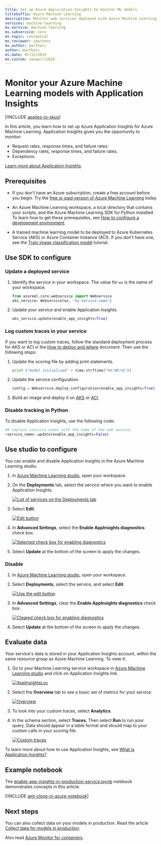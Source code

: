 ```yaml
---
title: Set up Azure Application Insights to monitor ML models
titleSuffix: Azure Machine Learning
description: Monitor web services deployed with Azure Machine Learning using Azure Application Insights
services: machine-learning
ms.service: machine-learning
ms.subservice: core
ms.topic: conceptual
ms.reviewer: jmartens
ms.author: marthalc
author: marthalc
ms.date: 07/12/2019
ms.custom: seoapril2019
---
```

# Monitor your Azure Machine Learning models with Application Insights
[!INCLUDE [applies-to-skus](../../../includes/aml-applies-to-basic-enterprise-sku.md)]

In this article, you learn how to set up Azure Application Insights for Azure Machine Learning. Application Insights gives you the opportunity to monitor:
* Request rates, response times, and failure rates.
* Dependency rates, response times, and failure rates.
* Exceptions.

[Learn more about Application Insights](../../azure-monitor/app/app-insights-overview.md). 


## Prerequisites

* If you don’t have an Azure subscription, create a free account before you begin. Try the [free or paid version of Azure Machine Learning](https://aka.ms/AMLFree) today.

* An Azure Machine Learning workspace, a local directory that contains your scripts, and the Azure Machine Learning SDK for Python installed. To learn how to get these prerequisites, see [How to configure a development environment](how-to-configure-environment.md).
* A trained machine learning model to be deployed to Azure Kubernetes Service (AKS) or Azure Container Instance (ACI). If you don't have one, see the [Train image classification model](tutorial-train-models-with-aml.md) tutorial.


## Use SDK to configure 

### Update a deployed service
1. Identify the service in your workspace. The value for `ws` is the name of your workspace.

    ```python
    from azureml.core.webservice import Webservice
    aks_service= Webservice(ws, "my-service-name")
    ```
2. Update your service and enable Application Insights. 

    ```python
    aks_service.update(enable_app_insights=True)
    ```

### Log custom traces in your service
If you want to log custom traces, follow the standard deployment process for AKS or ACI in the [How to deploy and where](how-to-deploy-and-where.md) document. Then use the following steps:

1. Update the scoring file by adding print statements.
    
    ```python
    print ("model initialized" + time.strftime("%H:%M:%S"))
    ```

2. Update the service configuration.
    
    ```python
    config = Webservice.deploy_configuration(enable_app_insights=True)
    ```

3. Build an image and deploy it on [AKS](how-to-deploy-to-aks.md) or [ACI](how-to-deploy-to-aci.md).  

### Disable tracking in Python

To disable Application Insights, use the following code:

```python 
## replace <service_name> with the name of the web service
<service_name>.update(enable_app_insights=False)
```
	
## Use studio to configure

You can enable and disable Application Insights in the Azure Machine Learning studio.

1. In [Azure Machine Learning studio](https://ml.azure.com), open your workspace.

1. On the **Deployments** tab, select the service where you want to enable Application Insights.

   [![List of services on the Deployments tab](media/how-to-enable-app-insights/Deployments.PNG)](./media/how-to-enable-app-insights/Deployments.PNG#lightbox)

3. Select **Edit**.

   [![Edit button](media/how-to-enable-app-insights/Edit.PNG)](./media/how-to-enable-app-insights/Edit.PNG#lightbox)

4. In **Advanced Settings**, select the **Enable AppInsights diagnostics** check box.

   [![Selected check box for enabling diagnostics](media/how-to-enable-app-insights/AdvancedSettings.png)](./media/how-to-enable-app-insights/AdvancedSettings.png#lightbox)

1. Select **Update** at the bottom of the screen to apply the changes. 

### Disable
1. In [Azure Machine Learning studio](https://ml.azure.com), open your workspace.
1. Select **Deployments**, select the service, and select **Edit**.

   [![Use the edit button](media/how-to-enable-app-insights/Edit.PNG)](./media/how-to-enable-app-insights/Edit.PNG#lightbox)

1. In **Advanced Settings**, clear the **Enable AppInsights diagnostics** check box. 

   [![Cleared check box for enabling diagnostics](media/how-to-enable-app-insights/uncheck.png)](./media/how-to-enable-app-insights/uncheck.png#lightbox)

1. Select **Update** at the bottom of the screen to apply the changes. 
 

## Evaluate data
Your service's data is stored in your Application Insights account, within the same resource group as Azure Machine Learning.
To view it:
1. Go to your Machine Learning service workspace in [Azure Machine Learning studio](https://ml.azure.com) and click on Application Insights link.

    [![AppInsightsLoc](media/how-to-enable-app-insights/AppInsightsLoc.png)](./media/how-to-enable-app-insights/AppInsightsLoc.png#lightbox)

1. Select the **Overview** tab to see a basic set of metrics for your service.

   [![Overview](media/how-to-enable-app-insights/overview.png)](./media/how-to-enable-app-insights/overview.png#lightbox)

3. To look into your custom traces, select **Analytics**.
4. In the schema section, select **Traces**. Then select **Run** to run your query. Data should appear in a table format and should map to your custom calls in your scoring file. 

   [![Custom traces](media/how-to-enable-app-insights/logs.png)](./media/how-to-enable-app-insights/logs.png#lightbox)

To learn more about how to use Application Insights, see [What is Application Insights?](../../azure-monitor/app/app-insights-overview.md).


## Example notebook

The [enable-app-insights-in-production-service.ipynb](https://github.com/Azure/MachineLearningNotebooks/blob/master/how-to-use-azureml/deployment/enable-app-insights-in-production-service/enable-app-insights-in-production-service.ipynb) notebook demonstrates concepts in this article. 
 
[!INCLUDE [aml-clone-in-azure-notebook](../../../includes/aml-clone-for-examples.md)]

## Next steps
You can also collect data on your models in production. Read the article  [Collect data for models in production](how-to-enable-data-collection.md). 

Also read [Azure Monitor for containers](https://docs.microsoft.com/azure/monitoring/monitoring-container-insights-overview?toc=%2fazure%2fmonitoring%2ftoc.json).
